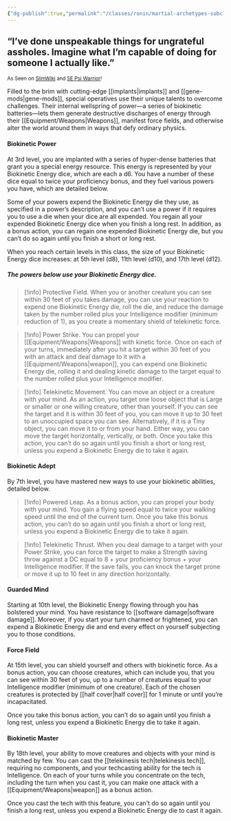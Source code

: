 ```yaml
---
{"dg-publish":true,"permalink":"/classes/ronin/martial-archetypes-subclasses/special-operative-psi-warrior/","noteIcon":"","updated":"2025-03-23T09:56:22.081-07:00"}
---
```


## “I’ve done unspeakable things for ungrateful assholes. Imagine what I’m capable of doing for someone I actually like.”
<sub>As Seen on [SlimWiki](https://slimwiki.com/carbon-pink/public-wiki-w-knoldiw/special-operative) and [5E Psi Warrior](https://dnd5e.wikidot.com/fighter:psi-warrior)!</sub>

Filled to the brim with cutting-edge [[implants\|implants]] and [[gene-mods\|gene-mods]], special operatives use their unique talents to overcome challenges. Their internal wellspring of power—a series of biokinetic batteries—lets them generate destructive discharges of energy through their [[Equipment/Weapons\|Weapons]], manifest force fields, and otherwise alter the world around them in ways that defy ordinary physics.


#### Biokinetic Power
At 3rd level, you are implanted with a series of hyper-dense batteries that grant you a special energy resource. This energy is represented by your Biokinetic Energy dice, which are each a d6. You have a number of these dice equal to twice your proficiency bonus, and they fuel various powers you have, which are detailed below.

Some of your powers expend the Biokinetic Energy die they use, as specified in a power’s description, and you can’t use a power if it requires you to use a die when your dice are all expended. You regain all your expended Biokinetic Energy dice when you finish a long rest. In addition, as a bonus action, you can regain one expended Biokinetic Energy die, but you can’t do so again until you finish a short or long rest.

When you reach certain levels in this class, the size of your Biokinetic Energy dice increases: at 5th level (d8), 11th level (d10), and 17th level (d12).


##### The powers below use your Biokinetic Energy dice.
> [!info] Protective Field. 
> When you or another creature you can see within 30 feet of you takes damage, you can use your reaction to expend one Biokinetic Energy die, roll the die, and reduce the damage taken by the number rolled plus your Intelligence modifier (minimum reduction of 1), as you create a momentary shield of telekinetic force.

> [!info] Power Strike. 
> You can propel your [[Equipment/Weapons\|Weapons]] with kinetic force. Once on each of your turns, immediately after you hit a target within 30 feet of you with an attack and deal damage to it with a [[Equipment/Weapons\|weapon]], you can expend one Biokinetic Energy die, rolling it and dealing kinetic damage to the target equal to the number rolled plus your Intelligence modifier.

> [!info] Telekinetic Movement. 
> You can move an object or a creature with your mind. As an action, you target one loose object that is Large or smaller or one willing creature, other than yourself. If you can see the target and it is within 30 feet of you, you can move it up to 30 feet to an unoccupied space you can see. Alternatively, if it is a Tiny object, you can move it to or from your hand. Either way, you can move the target horizontally, vertically, or both. Once you take this action, you can’t do so again until you finish a short or long rest, unless you expend a Biokinetic Energy die to take it again.


#### Biokinetic Adept
By 7th level, you have mastered new ways to use your biokinetic abilities, detailed below.

> [!info] Powered Leap. 
> As a bonus action, you can propel your body with your mind. You gain a flying speed equal to twice your walking speed until the end of the current turn. Once you take this bonus action, you can’t do so again until you finish a short or long rest, unless you expend a Biokinetic Energy die to take it again.

> [!info] Telekinetic Thrust. 
> When you deal damage to a target with your Power Strike, you can force the target to make a Strength saving throw against a DC equal to 8 + your proficiency bonus + your Intelligence modifier. If the save fails, you can knock the target prone or move it up to 10 feet in any direction horizontally.


#### Guarded Mind
Starting at 10th level, the Biokinetic Energy flowing through you has bolstered your mind. You have resistance to [[software damage\|software damage]]. Moreover, if you start your turn charmed or frightened, you can expend a Biokinetic Energy die and end every effect on yourself subjecting you to those conditions.


#### Force Field
At 15th level, you can shield yourself and others with biokinetic force. As a bonus action, you can choose creatures, which can include you, that you can see within 30 feet of you, up to a number of creatures equal to your Intelligence modifier (minimum of one creature). Each of the chosen creatures is protected by [[half cover\|half cover]] for 1 minute or until you’re incapacitated.

Once you take this bonus action, you can’t do so again until you finish a long rest, unless you expend a Biokinetic Energy die to take it again.


#### Biokinetic Master
By 18th level, your ability to move creatures and objects with your mind is matched by few. You can cast the [[telekinesis tech\|telekinesis tech]], requiring no components, and your techcasting ability for the tech is Intelligence. On each of your turns while you concentrate on the tech, including the turn when you cast it, you can make one attack with a [[Equipment/Weapons\|weapon]] as a bonus action.

Once you cast the tech with this feature, you can’t do so again until you finish a long rest, unless you expend a Biokinetic Energy die to cast it again.